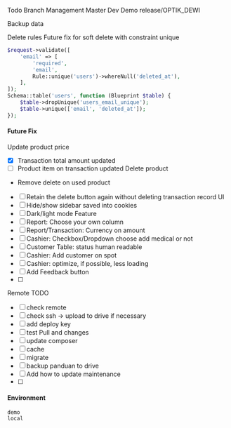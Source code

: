 
Todo Branch Management
Master
Dev
Demo
release/OPTIK_DEWI

Backup data

Delete rules
Future fix for soft delete with constraint unique
```php
$request->validate([
    'email' => [
        'required',
        'email',
        Rule::unique('users')->whereNull('deleted_at'),
    ],
]);
Schema::table('users', function (Blueprint $table) {
    $table->dropUnique('users_email_unique');
    $table->unique(['email', 'deleted_at']);
});
```


#### Future Fix
Update product price
- [x] Transaction total amount updated
- [ ] Product item on transaction updated
Delete product
- Remove delete on used product
- [ ] Retain the delete button again without deleting transaction record 
UI
- [ ] Hide/show sidebar saved into cookies
- [ ] Dark/light mode
Feature
- [ ] Report: Choose your own column
- [ ] Report/Transaction: Currency on amount
- [ ] Cashier: Checkbox/Dropdown choose add medical or not
- [ ] Customer Table: status human readable
- [ ] Cashier: Add customer on spot
- [ ] Cashier: optimize, if possible, less loading
- [ ] Add Feedback button
- [ ] 

Remote TODO
- [ ] check remote
- [ ] check ssh -> upload to drive if necessary
- [ ] add deploy key
- [ ] test Pull and changes
- [ ] update composer
- [ ] cache
- [ ] migrate
- [ ] backup panduan to drive
- [ ] Add how to update maintenance
- [ ] 
#### Environment
```
demo
local
```



